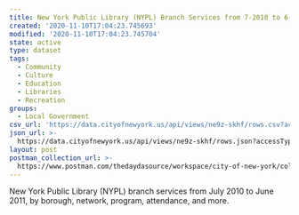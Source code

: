 ```yaml
---
title: New York Public Library (NYPL) Branch Services from 7-2010 to 6-2011
created: '2020-11-10T17:04:23.745693'
modified: '2020-11-10T17:04:23.745704'
state: active
type: dataset
tags:
  - Community
  - Culture
  - Education
  - Libraries
  - Recreation
groups:
  - Local Government
csv_url: 'https://data.cityofnewyork.us/api/views/ne9z-skhf/rows.csv?accessType=DOWNLOAD'
json_url: >-
  https://data.cityofnewyork.us/api/views/ne9z-skhf/rows.json?accessType=DOWNLOAD
layout: post
postman_collection_url: >-
  https://www.postman.com/thedaydasource/workspace/city-of-new-york/collection/15909983-ba649893-e8e6-471b-a481-7ff9a1576a1a
---
```

New York Public Library (NYPL) branch services from July 2010 to June 2011, by borough, network, program, attendance, and more.
